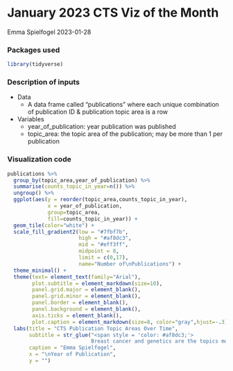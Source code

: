 January 2023 CTS Viz of the Month
================
Emma Spielfogel
2023-01-28

### Packages used

``` r
library(tidyverse)
```

### Description of inputs

- Data
  - A data frame called “publications” where each unique combination of
    publication ID & publication topic area is a row
- Variables
  - year_of_publication: year publication was published
  - topic_area: the topic area of the publication; may be more than 1
    per publication

### Visualization code

``` r
publications %>%
  group_by(topic_area,year_of_publication) %>%
  summarise(counts_topic_in_year=n()) %>% 
  ungroup() %>%
  ggplot(aes(y = reorder(topic_area,counts_topic_in_year),
             x = year_of_publication,
             group=topic_area,
             fill=counts_topic_in_year)) +
  geom_tile(color="white") +
  scale_fill_gradient2(low = "#7fbf7b", 
                       high = "#af8dc3", 
                       mid = "#eff3ff", 
                       midpoint = 8, 
                       limit = c(0,17),
                       name="Number of\nPublications") +
  theme_minimal() +
  theme(text= element_text(family="Arial"),
        plot.subtitle = element_markdown(size=10),
        panel.grid.major = element_blank(),
        panel.grid.minor = element_blank(),
        panel.border = element_blank(),
        panel.background = element_blank(),
        axis.ticks = element_blank(),
        plot.caption = element_markdown(size=8, color="gray",hjust=-.3)) +
  labs(title = "CTS Publication Topic Areas Over Time",
       subtitle = str_glue("<span style = 'color: #af8dc3;'>
                           Breast cancer and genetics are the topics most commonly published on.</span>"),
       caption = "Emma Spielfogel",
       x = "\nYear of Publication",
       y = "")
```
